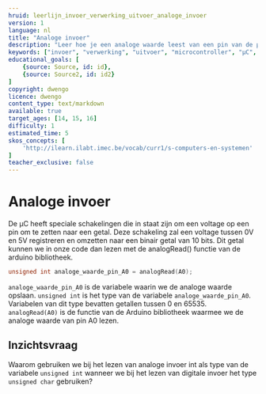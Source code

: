 ```yaml
---
hruid: leerlijn_invoer_verwerking_uitvoer_analoge_invoer
version: 1
language: nl
title: "Analoge invoer"
description: "Leer hoe je een analoge waarde leest van een pin van de µC."
keywords: ["invoer", "verwerking", "uitvoer", "microcontroller", "µC", "arduino", "dwenguino", "analogRead"]
educational_goals: [
    {source: Source, id: id}, 
    {source: Source2, id: id2}
]
copyright: dwengo
licence: dwengo
content_type: text/markdown
available: true
target_ages: [14, 15, 16]
difficulty: 1
estimated_time: 5
skos_concepts: [
    'http://ilearn.ilabt.imec.be/vocab/curr1/s-computers-en-systemen'
]
teacher_exclusive: false
---
```


# Analoge invoer

De µC heeft speciale schakelingen die in staat zijn om een voltage op een pin om te zetten naar een getal. Deze schakeling zal een voltage tussen 0V en 5V registreren en omzetten naar een binair getal van 10 bits. Dit getal kunnen we in onze code dan lezen met de analogRead() functie van de arduino bibliotheek.

```cpp
unsigned int analoge_waarde_pin_A0 = analogRead(A0);
```

`analoge_waarde_pin_A0` is de variabele waarin we de analoge waarde opslaan.
`unsigned int` is het type van de variabele `analoge_waarde_pin_A0`. Variabelen van dit type bevatten getallen tussen 0 en 65535.
`analogRead(A0)` is de functie van de Arduino bibliotheek waarmee we de analoge waarde van pin A0 lezen.

<div class="dwengo-content assignment">
<h2>Inzichtsvraag</h2>
<p>
Waarom gebruiken we bij het lezen van analoge invoer int als type van de variabele <code class="language-cpp">unsigned int</code> wanneer we bij het lezen van digitale invoer het type <code class="language-cpp">unsigned char</code> gebruiken?
</p>
</div>